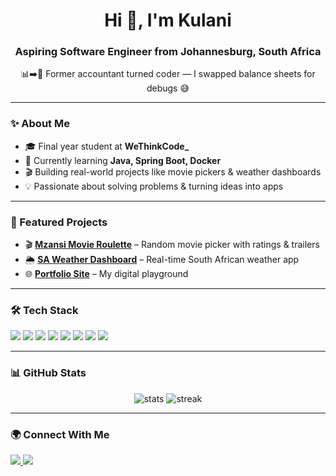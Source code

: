 <h1 align="center">Hi 👋, I'm Kulani</h1>
<h3 align="center">Aspiring Software Engineer from Johannesburg, South Africa</h3>

<p align="center">📊➡️🐞 Former accountant turned coder — I swapped balance sheets for debugs 😅</p>


---

### ✨ About Me
- 🎓 Final year student at **WeThinkCode_**
- 🌱 Currently learning **Java, Spring Boot, Docker**
- 🎬 Building real-world projects like movie pickers & weather dashboards
- 💡 Passionate about solving problems & turning ideas into apps


---

### 🚀 Featured Projects  
- 🎬 [**Mzansi Movie Roulette**](https://kulani-mm.github.io/Movie-Roulette/) – Random movie picker with ratings & trailers  
- 🌦️ [**SA Weather Dashboard**](https://sa-weather-dashboard.onrender.com) – Real-time South African weather app  
- 🌐 [**Portfolio Site**](https://kulani-mm.github.io) – My digital playground  

---

### 🛠️ Tech Stack  
<p align="left">
  <img src="https://img.shields.io/badge/Java-%23ED8B00.svg?style=for-the-badge&logo=java&logoColor=white" />
  <img src="https://img.shields.io/badge/Python-3776AB?style=for-the-badge&logo=python&logoColor=white" />
  <img src="https://img.shields.io/badge/Spring%20Boot-6DB33F?style=for-the-badge&logo=springboot&logoColor=white" />
  <img src="https://img.shields.io/badge/Docker-2496ED?style=for-the-badge&logo=docker&logoColor=white" />
  <img src="https://img.shields.io/badge/Linux-FCC624?style=for-the-badge&logo=linux&logoColor=black" />
  <img src="https://img.shields.io/badge/HTML5-E34F26?style=for-the-badge&logo=html5&logoColor=white" />
  <img src="https://img.shields.io/badge/CSS3-1572B6?style=for-the-badge&logo=css3&logoColor=white" />
  <img src="https://img.shields.io/badge/JavaScript-F7DF1E?style=for-the-badge&logo=javascript&logoColor=black" />
</p>

---

### 📊 GitHub Stats  
<p align="center">
  <img src="https://github-readme-stats.vercel.app/api?username=Kulani-MM&show_icons=true&theme=tokyonight" alt="stats" />
  <img src="https://github-readme-streak-stats.herokuapp.com/?user=Kulani-MM&theme=tokyonight" alt="streak" />
</p>

---

### 🌍 Connect With Me  
<p align="left">
  <a href="https://www.linkedin.com/in/kulani-mj/">
    <img src="https://img.shields.io/badge/LinkedIn-%230077B5.svg?style=for-the-badge&logo=linkedin&logoColor=white" />
  </a>
  <a href="https://github.com/Kulani-MM">
    <img src="https://img.shields.io/badge/GitHub-%23121011.svg?style=for-the-badge&logo=github&logoColor=white" />
  </a>
</p>
